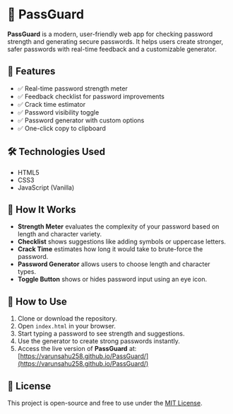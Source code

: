 # 🔐 PassGuard

**PassGuard** is a modern, user-friendly web app for checking password strength and generating secure passwords. It helps users create stronger, safer passwords with real-time feedback and a customizable generator.

## 🚀 Features

- ✅ Real-time password strength meter  
- ✅ Feedback checklist for password improvements  
- ✅ Crack time estimator  
- ✅ Password visibility toggle  
- ✅ Password generator with custom options  
- ✅ One-click copy to clipboard  

## 🛠️ Technologies Used

- HTML5  
- CSS3  
- JavaScript (Vanilla)

## 🧩 How It Works

- **Strength Meter** evaluates the complexity of your password based on length and character variety.
- **Checklist** shows suggestions like adding symbols or uppercase letters.
- **Crack Time** estimates how long it would take to brute-force the password.
- **Password Generator** allows users to choose length and character types.
- **Toggle Button** shows or hides password input using an eye icon.

## 🧪 How to Use

1. Clone or download the repository.
2. Open `index.html` in your browser.
3. Start typing a password to see strength and suggestions.
4. Use the generator to create strong passwords instantly.
5. Access the live version of **PassGuard** at:  
   [https://varunsahu258.github.io/PassGuard/](https://varunsahu258.github.io/PassGuard/)

## 📌 License

This project is open-source and free to use under the [MIT License](https://opensource.org/licenses/MIT).

